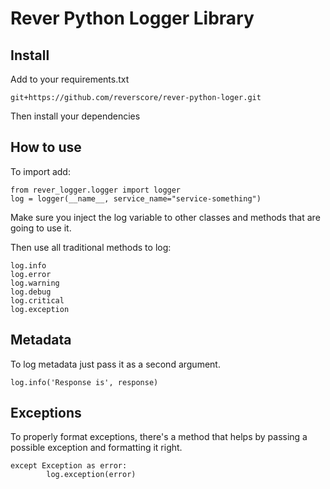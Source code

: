 # Rever Python Logger Library

## Install

Add to your requirements.txt

```
git+https://github.com/reverscore/rever-python-loger.git
```

Then install your dependencies

## How to use

To import add:

```
from rever_logger.logger import logger
log = logger(__name__, service_name="service-something")
```

Make sure you inject the log variable to other classes and methods that are going to use it.

Then use all traditional methods to log:

```
log.info
log.error
log.warning
log.debug
log.critical
log.exception
```

## Metadata

To log metadata just pass it as a second argument.

```
log.info('Response is', response)
```

## Exceptions

To properly format exceptions, there's a method that helps by passing a possible exception and formatting it right.

```
except Exception as error:
        log.exception(error)
```
